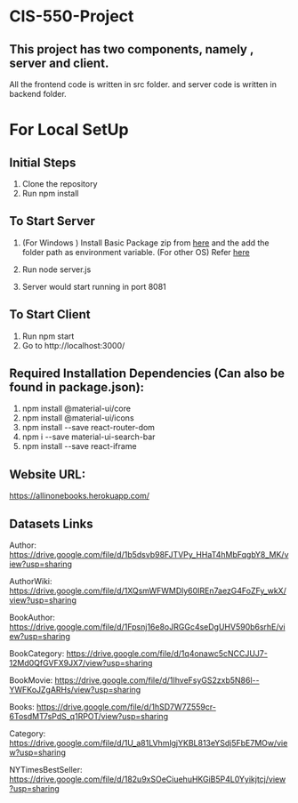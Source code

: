 # CIS-550-Project

## This project has two components, namely , server and client.
All the frontend code is written in src folder. and server code is written in backend folder.

# For Local SetUp

## Initial Steps

1. Clone the repository
2. Run npm install

## To Start Server 
1. (For Windows ) Install Basic Package zip from [here](https://www.oracle.com/database/technologies/instant-client/winx64-64-downloads.html) and the add the folder path as environment variable.
(For other OS) Refer [here](https://oracle.github.io/node-oracledb/INSTALL.html#instwin)

2. Run node server.js

3. Server would start running in port 8081
## To Start Client
1. Run npm start
2. Go to http://localhost:3000/

## Required Installation Dependencies (Can also be found in package.json):
1. npm install @material-ui/core
2. npm install @material-ui/icons
3. npm install --save react-router-dom
4. npm i --save material-ui-search-bar
5. npm install --save react-iframe

## Website URL: 

https://allinonebooks.herokuapp.com/

## Datasets Links

Author: https://drive.google.com/file/d/1b5dsvb98FJTVPy_HHaT4hMbFqgbY8_MK/view?usp=sharing

AuthorWiki: https://drive.google.com/file/d/1XQsmWFWMDly60IREn7aezG4FoZFy_wkX/view?usp=sharing

BookAuthor: https://drive.google.com/file/d/1Fpsnj16e8oJRGGc4seDgUHV590b6srhE/view?usp=sharing

BookCategory: https://drive.google.com/file/d/1q4onawc5cNCCJUJ7-12Md0QfGVFX9JX7/view?usp=sharing

BookMovie: https://drive.google.com/file/d/1IhveFsyGS2zxb5N86l--YWFKoJZgARHs/view?usp=sharing

Books: https://drive.google.com/file/d/1hSD7W7Z559cr-6TosdMT7sPdS_q1RPOT/view?usp=sharing

Category: https://drive.google.com/file/d/1U_a81LVhmlgjYKBL813eYSdj5FbE7MOw/view?usp=sharing

NYTimesBestSeller: https://drive.google.com/file/d/182u9xSOeCiuehuHKGiB5P4L0Yyikjtcj/view?usp=sharing
